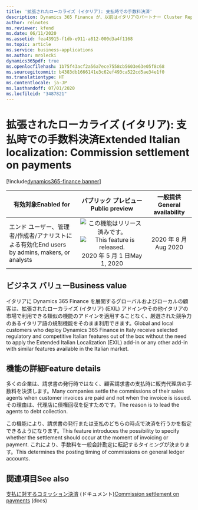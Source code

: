 ```yaml
---
title: '拡張されたローカライズ (イタリア): 支払時での手数料決済'
description: Dynamics 365 Finance が、以前はイタリアのパートナー Cluster Reply によって提供された、拡張されたローカライズ (イタリア) (EXIL) アドインでのみ利用可能であった、イタリア語固有の機能セットが利用できるように拡張されました。
author: relnotes
ms.reviewer: kfend
ms.date: 06/11/2020
ms.assetid: fea43915-f1db-e911-a812-000d3a4f1168
ms.topic: article
ms.service: business-applications
ms.author: mrolecki
dynamics365pdf: true
ms.openlocfilehash: 1b75f43acf2a56a7ece7558cb5603e63e05f8c68
ms.sourcegitcommit: b4383db1666141e3c62ef493ca522cd5ae34e1f0
ms.translationtype: HT
ms.contentlocale: ja-JP
ms.lasthandoff: 07/01/2020
ms.locfileid: "3487821"
---
```

# <a name="extended-italian-localization-commission-settlement-on-payments"></a><span data-ttu-id="123c2-103">拡張されたローカライズ (イタリア): 支払時での手数料決済</span><span class="sxs-lookup"><span data-stu-id="123c2-103">Extended Italian localization: Commission settlement on payments</span></span>
[!include[dynamics365-finance banner](../includes/dynamics365-finance.md)]

| <span data-ttu-id="123c2-104">有効対象</span><span class="sxs-lookup"><span data-stu-id="123c2-104">Enabled for</span></span>    |  <span data-ttu-id="123c2-105">パブリック プレビュー</span><span class="sxs-lookup"><span data-stu-id="123c2-105">Public preview</span></span> | <span data-ttu-id="123c2-106">一般提供</span><span class="sxs-lookup"><span data-stu-id="123c2-106">General availability</span></span> | 
| ---------- | :----------: |:----------: |
|<span data-ttu-id="123c2-107">エンド ユーザー、管理者/作成者/アナリストによる有効化</span><span class="sxs-lookup"><span data-stu-id="123c2-107">End users by admins, makers, or analysts</span></span>|<span data-ttu-id="123c2-108">![この機能はリリース済みです。](/dynamics365-release-plan/media/green-checkmark.png "この機能はリリース済みです。")</span><span class="sxs-lookup"><span data-stu-id="123c2-108">![This feature is released.](/dynamics365-release-plan/media/green-checkmark.png "This feature is released.")</span></span> <span data-ttu-id="123c2-109">2020 年 5 月 1 日</span><span class="sxs-lookup"><span data-stu-id="123c2-109">May 1, 2020</span></span>| <span data-ttu-id="123c2-110">2020 年 8 月</span><span class="sxs-lookup"><span data-stu-id="123c2-110">Aug 2020</span></span>|


## <a name="business-value"></a><span data-ttu-id="123c2-111">ビジネス バリュー</span><span class="sxs-lookup"><span data-stu-id="123c2-111">Business value</span></span>
<!-- bv start -->
<span data-ttu-id="123c2-112">イタリアに Dynamics 365 Finance を展開するグローバルおよびローカルの顧客は、拡張されたローカライズ (イタリア) (EXIL) アドインやその他イタリアの市場で利用できる類似の機能のアドインを適用することなく、厳選された競争力のあるイタリア語の規制機能をそのまま利用できます。</span><span class="sxs-lookup"><span data-stu-id="123c2-112">Global and local customers who deploy Dynamics 365 Finance in Italy receive selected regulatory and competitive Italian features out of the box without the need to apply the Extended Italian Localization (EXIL) add-in or any other add-in with similar features available in the Italian market.</span></span>
<!-- bv end -->



## <a name="feature-details"></a><span data-ttu-id="123c2-113">機能の詳細</span><span class="sxs-lookup"><span data-stu-id="123c2-113">Feature details</span></span>
<!--feature detail start -->
<span data-ttu-id="123c2-114">多くの企業は、請求書の発行時ではなく、顧客請求書の支払時に販売代理店の手数料を決済します。</span><span class="sxs-lookup"><span data-stu-id="123c2-114">Many companies settle the commissions of their sales agents when customer invoices are paid and not when the invoice is issued.</span></span> <span data-ttu-id="123c2-115">その理由は、代理店に債権回収を促すためです。</span><span class="sxs-lookup"><span data-stu-id="123c2-115">The reason is to lead the agents to debt collection.</span></span>

<span data-ttu-id="123c2-116">この機能により、請求書の発行または支払のどちらの時点で決済を行うかを指定できるようになります。</span><span class="sxs-lookup"><span data-stu-id="123c2-116">This feature introduces the possibility to specify whether the settlement should occur at the moment of invoicing or payment.</span></span> <span data-ttu-id="123c2-117">これにより、手数料を一般会計勘定に転記するタイミングが決まります。</span><span class="sxs-lookup"><span data-stu-id="123c2-117">This determines the posting timing of commissions on general ledger accounts.</span></span>
<!--feature detail end -->










## <a name="see-also"></a><span data-ttu-id="123c2-118">関連項目</span><span class="sxs-lookup"><span data-stu-id="123c2-118">See also</span></span>

<!--docs start-->
<span data-ttu-id="123c2-119">[支払に対するコミッション決済](https://docs.microsoft.com/dynamics365/finance/localizations/emea-ita-exil-commission-settlement) (ドキュメント)</span><span class="sxs-lookup"><span data-stu-id="123c2-119">[Commission settlement on payments](https://docs.microsoft.com/dynamics365/finance/localizations/emea-ita-exil-commission-settlement) (docs)</span></span>
<!--docs end-->
